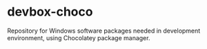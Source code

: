 devbox-choco
============

Repository for Windows software packages needed in development environment, using Chocolatey package manager.